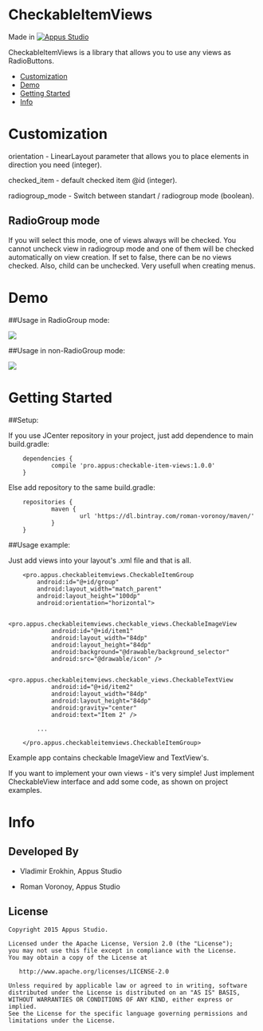 CheckableItemViews
=====================


Made in [![Appus Studio](https://github.com/appus-studio/Appus-Splash/blob/master/image/logo.png)](http://appus.pro)

CheckableItemViews is a library that allows you to use any views as RadioButtons. 

* [Customization](#customization)
* [Demo](#demo)
* [Getting Started](#getting-started)
* [Info](#info)



# Customization

orientation - LinearLayout parameter that allows you to place elements in direction you need (integer).
    
checked_item - default checked item @id (integer).

radiogroup_mode - Switch between standart / radiogroup mode (boolean).

## RadioGroup mode

If you will select this mode, one of views always will be checked. You cannot uncheck view in radiogroup mode and one of them will be checked automatically on view creation. 
If set to false, there can be no views checked. Also, child can be unchecked. Very usefull when creating menus.


# Demo

##Usage in RadioGroup mode:

![](https://github.com/appus-studio/CheckableItemViews/blob/master/image/gif2.gif)

##Usage in non-RadioGroup mode:

![](https://github.com/appus-studio/CheckableItemViews/blob/master/image/gif1.gif)

# Getting Started

##Setup:

   If you use JCenter repository in your project, just add dependence to main build.gradle:

        dependencies {
                compile 'pro.appus:checkable-item-views:1.0.0'
        }
   
   Else add repository to the same build.gradle:
   
        repositories {
                maven {
                        url 'https://dl.bintray.com/roman-voronoy/maven/'
                }
        }
        

##Usage example:

Just add views into your layout's .xml file and that is all.

        <pro.appus.checkableitemviews.CheckableItemGroup
            android:id="@+id/group"
            android:layout_width="match_parent"
            android:layout_height="100dp"
            android:orientation="horizontal">
    
            <pro.appus.checkableitemviews.checkable_views.CheckableImageView
                android:id="@+id/item1"
                android:layout_width="84dp"
                android:layout_height="84dp"
                android:background="@drawable/background_selector"
                android:src="@drawable/icon" />
    
            <pro.appus.checkableitemviews.checkable_views.CheckableTextView
                android:id="@+id/item2"
                android:layout_width="84dp"
                android:layout_height="84dp"
                android:gravity="center"
                android:text="Item 2" />
    
            ...
    
        </pro.appus.checkableitemviews.CheckableItemGroup>

Example app contains checkable ImageView and TextView's. 

If you want to implement your own views - it's very simple! Just implement CheckableView interface and add some code, as shown on project examples. 

# Info

Developed By
------------

* Vladimir Erokhin, Appus Studio


* Roman Voronoy, Appus Studio

License
--------

    Copyright 2015 Appus Studio.

    Licensed under the Apache License, Version 2.0 (the "License");
    you may not use this file except in compliance with the License.
    You may obtain a copy of the License at

       http://www.apache.org/licenses/LICENSE-2.0

    Unless required by applicable law or agreed to in writing, software
    distributed under the License is distributed on an "AS IS" BASIS,
    WITHOUT WARRANTIES OR CONDITIONS OF ANY KIND, either express or implied.
    See the License for the specific language governing permissions and
    limitations under the License.